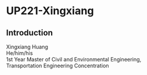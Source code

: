 # UP221-Xingxiang
## Introduction
Xingxiang Huang\
He/him/his\
1st Year Master of Civil and Environmental Engineering,\
Transportation Engineering Concentration

